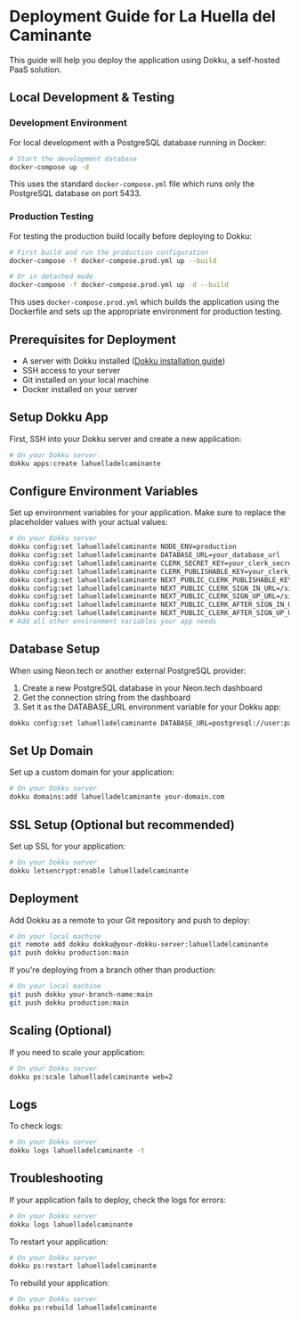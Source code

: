 # Deployment Guide for La Huella del Caminante

This guide will help you deploy the application using Dokku, a self-hosted PaaS solution.

## Local Development & Testing

### Development Environment

For local development with a PostgreSQL database running in Docker:

```bash
# Start the development database
docker-compose up -d
```

This uses the standard `docker-compose.yml` file which runs only the PostgreSQL database on port 5433.

### Production Testing

For testing the production build locally before deploying to Dokku:

```bash
# First build and run the production configuration
docker-compose -f docker-compose.prod.yml up --build

# Or in detached mode
docker-compose -f docker-compose.prod.yml up -d --build
```

This uses `docker-compose.prod.yml` which builds the application using the Dockerfile and sets up the appropriate environment for production testing.

## Prerequisites for Deployment

- A server with Dokku installed ([Dokku installation guide](https://dokku.com/docs/getting-started/installation/))
- SSH access to your server
- Git installed on your local machine
- Docker installed on your server

## Setup Dokku App

First, SSH into your Dokku server and create a new application:

```bash
# On your Dokku server
dokku apps:create lahuelladelcaminante
```

## Configure Environment Variables

Set up environment variables for your application. Make sure to replace the placeholder values with your actual values:

```bash
# On your Dokku server
dokku config:set lahuelladelcaminante NODE_ENV=production
dokku config:set lahuelladelcaminante DATABASE_URL=your_database_url
dokku config:set lahuelladelcaminante CLERK_SECRET_KEY=your_clerk_secret_key
dokku config:set lahuelladelcaminante CLERK_PUBLISHABLE_KEY=your_clerk_publishable_key
dokku config:set lahuelladelcaminante NEXT_PUBLIC_CLERK_PUBLISHABLE_KEY=your_clerk_publishable_key
dokku config:set lahuelladelcaminante NEXT_PUBLIC_CLERK_SIGN_IN_URL=/sign-in
dokku config:set lahuelladelcaminante NEXT_PUBLIC_CLERK_SIGN_UP_URL=/sign-up
dokku config:set lahuelladelcaminante NEXT_PUBLIC_CLERK_AFTER_SIGN_IN_URL=/
dokku config:set lahuelladelcaminante NEXT_PUBLIC_CLERK_AFTER_SIGN_UP_URL=/
# Add all other environment variables your app needs
```

## Database Setup

When using Neon.tech or another external PostgreSQL provider:

1. Create a new PostgreSQL database in your Neon.tech dashboard
2. Get the connection string from the dashboard
3. Set it as the DATABASE_URL environment variable for your Dokku app:

```bash
dokku config:set lahuelladelcaminante DATABASE_URL=postgresql://user:password@hostname:port/database
```

## Set Up Domain

Set up a custom domain for your application:

```bash
# On your Dokku server
dokku domains:add lahuelladelcaminante your-domain.com
```

## SSL Setup (Optional but recommended)

Set up SSL for your application:

```bash
# On your Dokku server
dokku letsencrypt:enable lahuelladelcaminante
```

## Deployment

Add Dokku as a remote to your Git repository and push to deploy:

```bash
# On your local machine
git remote add dokku dokku@your-dokku-server:lahuelladelcaminante
git push dokku production:main
```

If you're deploying from a branch other than production:

```bash
# On your local machine
git push dokku your-branch-name:main
git push dokku production:main

```

## Scaling (Optional)

If you need to scale your application:

```bash
# On your Dokku server
dokku ps:scale lahuelladelcaminante web=2
```

## Logs

To check logs:

```bash
# On your Dokku server
dokku logs lahuelladelcaminante -t
```

## Troubleshooting

If your application fails to deploy, check the logs for errors:

```bash
# On your Dokku server
dokku logs lahuelladelcaminante
```

To restart your application:

```bash
# On your Dokku server
dokku ps:restart lahuelladelcaminante
```

To rebuild your application:

```bash
# On your Dokku server
dokku ps:rebuild lahuelladelcaminante
```

